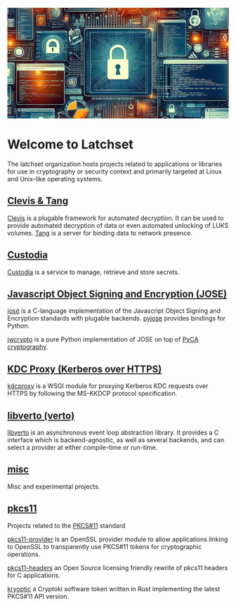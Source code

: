 ![banner](profile/latchset-banner.png)

# Welcome to Latchset

The latchset organization hosts projects related to applications or libraries
for use in cryptography or security context and primarily targeted at Linux
and Unix-like operating systems.

## [Clevis & Tang](./clevistang/)

[Clevis](https://github.com/latchset/clevis) is a plugable framework for
automated decryption. It can be used to provide automated decryption of
data or even automated unlocking of LUKS volumes. 
[Tang](https://github.com/latchset/tang) is a server for binding data to network presence.


## [Custodia](./custodia/)

[Custodia](https://github.com/latchset/custodia) is a service to manage,
retrieve and store secrets.


## [Javascript Object Signing and Encryption (JOSE)](./jose/)

[josé](https://github.com/latchset/jose) is a C-language implementation
of the Javascript Object Signing and Encryption standards with plugable
backends. [pyjose](https://github.com/latchset/pyjose) provides bindings
for Python.

[jwcrypto](https://github.com/latchset/jwcrypto) is a pure Python
implementation of JOSE on top of 
[PyCA cryptography](https://github.com/pyca/cryptography).

## [KDC Proxy (Kerberos over HTTPS)](./kdcproxy/)

[kdcproxy](https://github.com/latchset/kdcproxy) is a WSGI module for
proxying Kerberos KDC requests over HTTPS by following the MS-KKDCP protocol
specification.


## [libverto (verto)](./libverto/)

[libverto](https://github.com/latchset/libverto) is an asynchronous event loop
abstraction library.  It provides a C interface which is backend-agnostic, as
well as several backends, and can select a provider at either compile-time or
run-time.


## [misc](./misc/)

Misc and experimental projects. 


## [pkcs11](./pkcs11/)

Projects related to the [PKCS#11](https://www.oasis-open.org/committees/pkcs11/) standard

[pkcs11-provider](https://github.com/latchset/pkcs11-provider) is an OpenSSL
provider module to allow applications linking to OpenSSL to transparently
use PKCS#11 tokens for cryptographic operations.

[pkcs11-headers](https://github.com/latchset/pkcs11-headers) an Open Source
licensing friendly rewrite of pkcs11 headers for C applications.

[kryoptic](https://github.com/latchset/kryoptic) a Cryptoki software
token written in Rust implementing the latest PKCS#11 API version.

